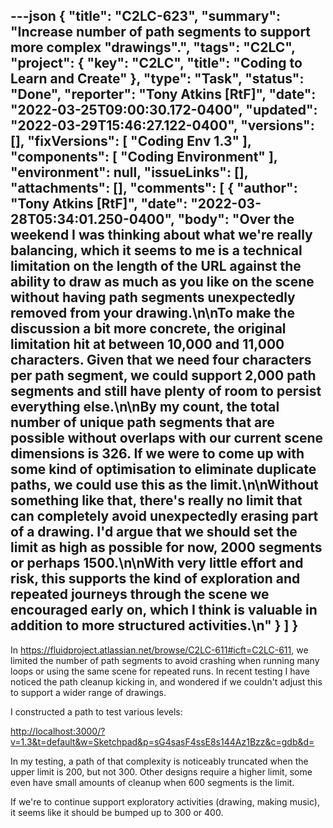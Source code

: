 ---json
{
  "title": "C2LC-623",
  "summary": "Increase number of path segments to support more complex \"drawings\".",
  "tags": "C2LC",
  "project": {
    "key": "C2LC",
    "title": "Coding to Learn and Create"
  },
  "type": "Task",
  "status": "Done",
  "reporter": "Tony Atkins [RtF]",
  "date": "2022-03-25T09:00:30.172-0400",
  "updated": "2022-03-29T15:46:27.122-0400",
  "versions": [],
  "fixVersions": [
    "Coding Env 1.3"
  ],
  "components": [
    "Coding Environment"
  ],
  "environment": null,
  "issueLinks": [],
  "attachments": [],
  "comments": [
    {
      "author": "Tony Atkins [RtF]",
      "date": "2022-03-28T05:34:01.250-0400",
      "body": "Over the weekend I was thinking about what we're really balancing, which it seems to me is a technical limitation on the length of the URL against the ability to draw as much as you like on the scene without having path segments unexpectedly removed from your drawing.\n\nTo make the discussion a bit more concrete, the original limitation hit at between 10,000 and 11,000 characters.  Given that we need four characters per path segment, we could support 2,000 path segments and still have plenty of room to persist everything else.\n\nBy my count, the total number of unique path segments that are possible without overlaps with our current scene dimensions is 326.  If we were to come up with some kind of optimisation to eliminate duplicate paths, we could use this as the limit.\n\nWithout something like that, there's really no limit that can completely avoid unexpectedly erasing part of a drawing.  I'd argue that we should set the limit as high as possible for now, 2000 segments or perhaps 1500.\n\nWith very little effort and risk, this supports the kind of exploration and repeated journeys through the scene we encouraged early on, which I think is valuable in addition to more structured activities.\n"
    }
  ]
}
---
In <https://fluidproject.atlassian.net/browse/C2LC-611#icft=C2LC-611>, we limited the number of path segments to avoid crashing when running many loops or using the same scene for repeated runs.  In recent testing I have noticed the path cleanup kicking in, and wondered if we couldn't adjust this to support a wider range of drawings.

I constructed a path to test various levels:

<http://localhost:3000/?v=1.3&t=default&w=Sketchpad&p=sG4sasF4ssE8s144Az1Bzz&c=gdb&d=>

In my testing, a path of that complexity is noticeably truncated when the upper limit is 200, but not 300.  Other designs require a higher limit, some even have small amounts of cleanup when 600 segments is the limit.

If we're to continue support exploratory activities (drawing, making music), it seems like it should be bumped up to 300 or 400.

        